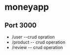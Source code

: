 # moneyapp

## Port 3000
- /user --crud opration
- /product -- crud operation
- /review -- crud operation
